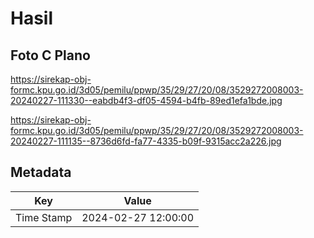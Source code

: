 # Hasil

## Foto C Plano

https://sirekap-obj-formc.kpu.go.id/3d05/pemilu/ppwp/35/29/27/20/08/3529272008003-20240227-111330--eabdb4f3-df05-4594-b4fb-89ed1efa1bde.jpg

https://sirekap-obj-formc.kpu.go.id/3d05/pemilu/ppwp/35/29/27/20/08/3529272008003-20240227-111135--8736d6fd-fa77-4335-b09f-9315acc2a226.jpg


## Metadata

| Key        | Value               |
| ---------- | ------------------- |
| Time Stamp | 2024-02-27 12:00:00 |




